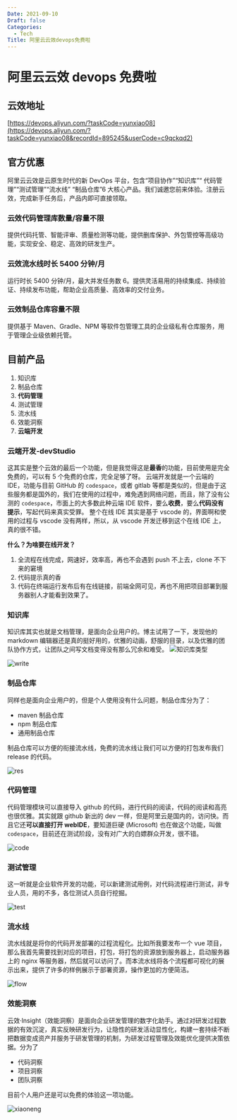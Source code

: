 ```yaml
---
Date: 2021-09-10
Draft: false
Categories:
  - Tech
Title: 阿里云云效devops免费啦
---
```


# 阿里云云效 devops 免费啦

## 云效地址

[https://devops.aliyun.com/?taskCode=yunxiao08](https://devops.aliyun.com/?taskCode=yunxiao08&recordId=895245&userCode=c9qckqd2)

## 官方优惠

阿里云云效是云原生时代的新 DevOps 平台，包含“项目协作”“知识库”“ 代码管理”“测试管理”“流水线” “制品仓库”6 大核心产品。我们诚邀您前来体验。注册云效，完成新手任务后，产品内即可直接领取。

### 云效代码管理库数量/容量不限

提供代码托管、智能评审、质量检测等功能，提供删库保护、外包管控等高级功能，实现安全、稳定、高效的研发生产。

### 云效流水线时长 5400 分钟/月

运行时长 5400 分钟/月，最大并发任务数 6。提供灵活易用的持续集成、持续验证、持续发布功能，帮助企业高质量、高效率的交付业务。

### 云效制品仓库容量不限

提供基于 Maven、Gradle、NPM 等软件包管理工具的企业级私有仓库服务，用于管理企业级依赖托管。

## 目前产品

1. 知识库
2. 制品仓库
3. **代码管理**
4. 测试管理
5. 流水线
6. 效能洞察
7. **云端开发**

### 云端开发-devStudio

这其实是整个云效的最后一个功能，但是我觉得这是**最香**的功能，目前使用是完全免费的，可以有 5 个免费的仓库，完全足够了呀。
云端开发就是一个云端的 IDE，功能与目前 GitHub 的 `codespace`，或者 gitlab 等都是类似的，但是由于这些服务都是国外的，我们在使用的过程中，难免遇到网络问题，而且，除了没有公测的 `codespace`，市面上的大多数此种云端 IDE 软件，要么**收费**，要么**代码没有提示**，写起代码来真实受罪。
整个在线 IDE 其实是基于 vscode 的，界面啊和使用的过程与 vscode 没有两样，所以，从 vscode 开发迁移到这个在线 IDE 上，真的很不错。

**什么？为啥要在线开发？**

1. 全流程在线完成，网速好，效率高，再也不会遇到 push 不上去，clone 不下来的窘境
2. 代码提示真的香
3. 代码在终端运行发布后有在线链接，前端全网可见，再也不用把项目部署到服务器别人才能看到效果了。

### 知识库

知识库其实也就是文档管理，是面向企业用户的。博主试用了一下，发现他的 markdown 编辑器还是真的挺好用的，优雅的动画，舒服的目录，以及优雅的团队协作方式，让团队之间写文档变得没有那么冗余和难受。
![知识库类型](https://image.ooapex.com/images/20210910155705.png)

![write](https://image.ooapex.com/images/20210910160210.png)

### 制品仓库

同样也是面向企业用户的，但是个人使用没有什么问题，制品仓库分为了：

+ maven 制品仓库
+ npm 制品仓库
+ 通用制品仓库

制品仓库可以方便的衔接流水线，免费的流水线让我们可以方便的打包发布我们 release 的代码。

![res](https://image.ooapex.com/images/20210910160746.png)

### 代码管理

代码管理模块可以直接导入 github 的代码，进行代码的阅读，代码的阅读和高亮也很优雅。其实就跟 github 新出的 dev 一样，但是阿里云是国内的，访问快。而且它还**可以直接打开 webIDE**，要知道巨硬 (Microsoft) 也在做这个功能，叫做 `codespace`，目前还在测试阶段，没有对广大的白嫖群众开发，很不错。

![code](https://image.ooapex.com/images/20210910161318.png)

### 测试管理

这一听就是企业软件开发的功能，可以新建测试用例，对代码流程进行测试，非专业人员，用的不多，各位测试人员自行挖掘。

![test](https://image.ooapex.com/images/20210910161736.png)

### 流水线

流水线就是将你的代码开发部署的过程流程化。比如所我要发布一个 vue 项目，那么我首先需要找到对应的项目，打包，将打包的资源放到服务器上，启动服务器上的 nginx 等服务器，然后就可以访问了。而本流水线将各个流程都可视化的展示出来，提供了许多的样例展示于部署资源，操作更加的方便简洁。

![flow](https://image.ooapex.com/images/20210910162058.png)

### 效能洞察

云效·Insight（效能洞察）是面向企业研发管理的数字化助手。通过对研发过程数据的有效沉淀，真实反映研发行为，让隐性的研发活动显性化，构建一套持续不断把数据变成资产并服务于研发管理的机制，为研发过程管理及效能优化提供决策依据。分为了

+ 代码洞察
+ 项目洞察
+ 团队洞察

目前个人用户还是可以免费的体验这一项功能。

![xiaoneng](https://image.ooapex.com/images/20210910162424.png)
